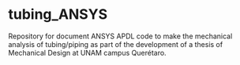 # tubing_ANSYS

Repository for document ANSYS APDL code to make the mechanical analysis of tubing/piping as part of the development of a thesis of Mechanical Design at UNAM campus Querétaro.